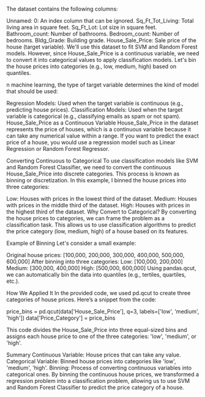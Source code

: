 The dataset contains the following columns:

Unnamed: 0: An index column that can be ignored.
Sq_Ft_Tot_Living: Total living area in square feet.
Sq_Ft_Lot: Lot size in square feet.
Bathroom_count: Number of bathrooms.
Bedroom_count: Number of bedrooms.
Bldg_Grade: Building grade.
House_Sale_Price: Sale price of the house (target variable).
We'll use this dataset to fit SVM and Random Forest models. However, since House_Sale_Price is a continuous variable, we need to convert it into categorical values to apply classification models. Let's bin the house prices into categories (e.g., low, medium, high) based on quantiles.

n machine learning, the type of target variable determines the kind of model that should be used:

Regression Models: Used when the target variable is continuous (e.g., predicting house prices).
Classification Models: Used when the target variable is categorical (e.g., classifying emails as spam or not spam).
House_Sale_Price as a Continuous Variable
House_Sale_Price in the dataset represents the price of houses, which is a continuous variable because it can take any numerical value within a range. If you want to predict the exact price of a house, you would use a regression model such as Linear Regression or Random Forest Regressor.

Converting Continuous to Categorical
To use classification models like SVM and Random Forest Classifier, we need to convert the continuous House_Sale_Price into discrete categories. This process is known as binning or discretization. In this example, I binned the house prices into three categories:

Low: Houses with prices in the lowest third of the dataset.
Medium: Houses with prices in the middle third of the dataset.
High: Houses with prices in the highest third of the dataset.
Why Convert to Categorical?
By converting the house prices to categories, we can frame the problem as a classification task. This allows us to use classification algorithms to predict the price category (low, medium, high) of a house based on its features.

Example of Binning
Let's consider a small example:

Original house prices: [100,000, 200,000, 300,000, 400,000, 500,000, 600,000]
After binning into three categories:
Low: [100,000, 200,000]
Medium: [300,000, 400,000]
High: [500,000, 600,000]
Using pandas.qcut, we can automatically bin the data into quantiles (e.g., tertiles, quartiles, etc.).

How We Applied It
In the provided code, we used pd.qcut to create three categories of house prices. Here’s a snippet from the code:

price_bins = pd.qcut(data['House_Sale_Price'], q=3, labels=['low', 'medium', 'high'])
data['Price_Category'] = price_bins

This code divides the House_Sale_Price into three equal-sized bins and assigns each house price to one of the three categories: 'low', 'medium', or 'high'.

Summary
Continuous Variable: House prices that can take any value.
Categorical Variable: Binned house prices into categories like 'low', 'medium', 'high'.
Binning: Process of converting continuous variables into categorical ones.
By binning the continuous house prices, we transformed a regression problem into a classification problem, allowing us to use SVM and Random Forest Classifier to predict the price category of a house.